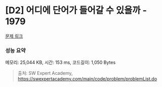 # [D2] 어디에 단어가 들어갈 수 있을까 - 1979 

[문제 링크](https://swexpertacademy.com/main/code/problem/problemDetail.do?contestProbId=AV5PuPq6AaQDFAUq) 

### 성능 요약

메모리: 25,044 KB, 시간: 153 ms, 코드길이: 1,050 Bytes



> 출처: SW Expert Academy, https://swexpertacademy.com/main/code/problem/problemList.do